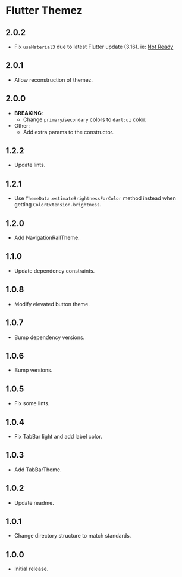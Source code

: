 # Flutter Themez

## 2.0.2

- Fix `useMaterial3` due to latest Flutter update (3.16). ie: [Not Ready](https://i.imgflip.com/38gn2a.jpg)

## 2.0.1

- Allow reconstruction of themez.

## 2.0.0

- **BREAKING**:
  - Change `primary`/`secondary` colors to `dart:ui` color.
- Other:
  - Add extra params to the constructor.

## 1.2.2

- Update lints.

## 1.2.1

- Use `ThemeData.estimateBrightnessForColor` method instead when getting `ColorExtension.brightness`.

## 1.2.0

- Add NavigationRailTheme.

## 1.1.0

- Update dependency constraints.

## 1.0.8

- Modify elevated button theme.

## 1.0.7

- Bump dependency versions.

## 1.0.6

- Bump versions.

## 1.0.5

- Fix some lints.

## 1.0.4

- Fix TabBar light and add label color.

## 1.0.3

- Add TabBarTheme.

## 1.0.2

- Update readme.

## 1.0.1

- Change directory structure to match standards.

## 1.0.0

- Initial release.
